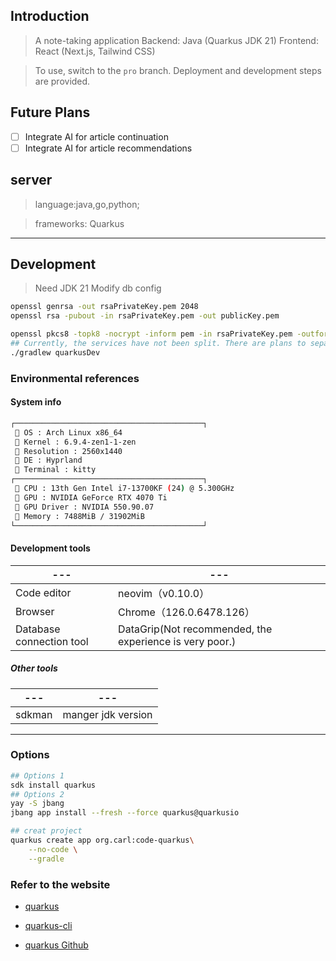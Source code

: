 ## Introduction

> A note-taking application
> Backend: Java (Quarkus JDK 21)
> Frontend: React (Next.js, Tailwind CSS)

> To use, switch to the `pro` branch. Deployment and development steps are provided.

## Future Plans

- [ ] Integrate AI for article continuation
- [ ] Integrate AI for article recommendations

## server

> language:java,go,python;

> frameworks: Quarkus

---

## Development

> Need JDK 21
> Modify db config

```sh
openssl genrsa -out rsaPrivateKey.pem 2048
openssl rsa -pubout -in rsaPrivateKey.pem -out publicKey.pem

openssl pkcs8 -topk8 -nocrypt -inform pem -in rsaPrivateKey.pem -outform pem -out privateKey.pem
## Currently, the services have not been split. There are plans to separate the authorization service in the future.
./gradlew quarkusDev
```

### Environmental references

#### System info

```sh
┌──────────────────────────────────────────┐
  OS : Arch Linux x86_64
  Kernel : 6.9.4-zen1-1-zen
  Resolution : 2560x1440
  DE : Hyprland
  Terminal : kitty
┌──────────────────────────────────────────┐
  CPU : 13th Gen Intel i7-13700KF (24) @ 5.300GHz
  GPU : NVIDIA GeForce RTX 4070 Ti
  GPU Driver : NVIDIA 550.90.07
 ﬙ Memory : 7488MiB / 31902MiB
└──────────────────────────────────────────┘
```

#### Development tools

| ---                      | ---                                                     |
| ------------------------ | ------------------------------------------------------- |
| Code editor              | neovim（v0.10.0）                                       |
| Browser                  | Chrome（126.0.6478.126）                                |
| Database connection tool | DataGrip(Not recommended, the experience is very poor.) |

##### Other tools

| ---                      | ---                            |
| ------------------------ | ------------------------------------------------------- |
| sdkman                   | manger jdk version             |

---

### Options

```sh
## Options 1
sdk install quarkus
## Options 2
yay -S jbang
jbang app install --fresh --force quarkus@quarkusio

## creat project
quarkus create app org.carl:code-quarkus\
    --no-code \
    --gradle
```

### Refer to the website

- [quarkus](https://quarkus.io/)

* [quarkus-cli](https://cn.quarkus.io/guides/cli-tooling)

- [quarkus Github](https://github.com/quarkusio/quarkus)
